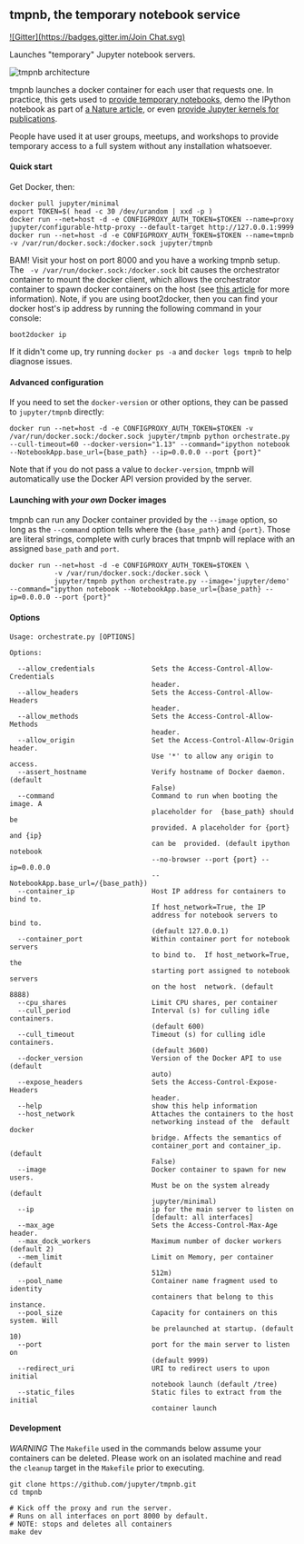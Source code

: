 ## tmpnb, the temporary notebook service

[![Gitter](https://badges.gitter.im/Join Chat.svg)](https://gitter.im/jupyter/tmpnb?utm_source=badge&utm_medium=badge&utm_campaign=pr-badge&utm_content=badge)

Launches "temporary" Jupyter notebook servers.

![tmpnb architecture](https://cloud.githubusercontent.com/assets/836375/5911140/c53e3978-a587-11e4-86a5-695469ef23a5.png)

tmpnb launches a docker container for each user that requests one. In practice, this gets used to [provide temporary notebooks](https://tmpnb.org), demo the IPython notebook as part of [a Nature article](http://www.nature.com/news/interactive-notebooks-sharing-the-code-1.16261), or even [provide Jupyter kernels for publications](http://odewahn.github.io/publishing-workflows-for-jupyter/#1).

People have used it at user groups, meetups, and workshops to provide temporary access to a full system without any installation whatsoever.

#### Quick start

Get Docker, then:

```
docker pull jupyter/minimal
export TOKEN=$( head -c 30 /dev/urandom | xxd -p )
docker run --net=host -d -e CONFIGPROXY_AUTH_TOKEN=$TOKEN --name=proxy jupyter/configurable-http-proxy --default-target http://127.0.0.1:9999
docker run --net=host -d -e CONFIGPROXY_AUTH_TOKEN=$TOKEN --name=tmpnb -v /var/run/docker.sock:/docker.sock jupyter/tmpnb
```

BAM! Visit your host on port 8000 and you have a working tmpnb setup. The ` -v /var/run/docker.sock:/docker.sock` bit causes the orchestrator container to mount the docker client, which allows the orchestrator container to spawn docker containers on the host (see [this article](http://nathanleclaire.com/blog/2014/07/12/10-docker-tips-and-tricks-that-will-make-you-sing-a-whale-song-of-joy/#bind-mount-the-docker-socket-on-docker-run:1765430f0793020845eca6c8326a4e45) for more information).  Note, if you are using boot2docker, then you can find your docker host's ip address by running the following command in your console:

```
boot2docker ip
```

If it didn't come up, try running `docker ps -a` and `docker logs tmpnb` to help diagnose issues.

#### Advanced configuration

If you need to set the `docker-version` or other options, they can be passed to `jupyter/tmpnb` directly:

```
docker run --net=host -d -e CONFIGPROXY_AUTH_TOKEN=$TOKEN -v /var/run/docker.sock:/docker.sock jupyter/tmpnb python orchestrate.py --cull-timeout=60 --docker-version="1.13" --command="ipython notebook --NotebookApp.base_url={base_path} --ip=0.0.0.0 --port {port}"
```

Note that if you do not pass a value to `docker-version`, tmpnb will automatically use the Docker API version provided by the server.

#### Launching with *your own* Docker images

tmpnb can run any Docker container provided by the `--image` option, so long as the `--command` option tells where the `{base_path}` and `{port}`. Those are literal strings, complete with curly braces that tmpnb will replace with an assigned `base_path` and `port`.

```
docker run --net=host -d -e CONFIGPROXY_AUTH_TOKEN=$TOKEN \
           -v /var/run/docker.sock:/docker.sock \
           jupyter/tmpnb python orchestrate.py --image='jupyter/demo' --command="ipython notebook --NotebookApp.base_url={base_path} --ip=0.0.0.0 --port {port}"
```

#### Options

```
Usage: orchestrate.py [OPTIONS]

Options:

  --allow_credentials              Sets the Access-Control-Allow-Credentials
                                   header.
  --allow_headers                  Sets the Access-Control-Allow-Headers
                                   header.
  --allow_methods                  Sets the Access-Control-Allow-Methods
                                   header.
  --allow_origin                   Set the Access-Control-Allow-Origin header.
                                   Use '*' to allow any origin to access.
  --assert_hostname                Verify hostname of Docker daemon. (default
                                   False)
  --command                        Command to run when booting the image. A
                                   placeholder for  {base_path} should be
                                   provided. A placeholder for {port} and {ip}
                                   can be  provided. (default ipython notebook
                                   --no-browser --port {port} --ip=0.0.0.0
                                   --NotebookApp.base_url=/{base_path})
  --container_ip                   Host IP address for containers to bind to.
                                   If host_network=True, the IP
                                   address for notebook servers to bind to.
                                   (default 127.0.0.1)
  --container_port                 Within container port for notebook servers
                                   to bind to.  If host_network=True, the
                                   starting port assigned to notebook servers
                                   on the host  network. (default 8888)
  --cpu_shares                     Limit CPU shares, per container
  --cull_period                    Interval (s) for culling idle containers.
                                   (default 600)
  --cull_timeout                   Timeout (s) for culling idle containers.
                                   (default 3600)
  --docker_version                 Version of the Docker API to use (default
                                   auto)
  --expose_headers                 Sets the Access-Control-Expose-Headers
                                   header.
  --help                           show this help information
  --host_network                   Attaches the containers to the host
                                   networking instead of the  default docker
                                   bridge. Affects the semantics of
                                   container_port and container_ip. (default
                                   False)
  --image                          Docker container to spawn for new users.
                                   Must be on the system already (default
                                   jupyter/minimal)
  --ip                             ip for the main server to listen on
                                   [default: all interfaces]
  --max_age                        Sets the Access-Control-Max-Age header.
  --max_dock_workers               Maximum number of docker workers (default 2)
  --mem_limit                      Limit on Memory, per container (default
                                   512m)
  --pool_name                      Container name fragment used to identity
                                   containers that belong to this instance.
  --pool_size                      Capacity for containers on this system. Will
                                   be prelaunched at startup. (default 10)
  --port                           port for the main server to listen on
                                   (default 9999)
  --redirect_uri                   URI to redirect users to upon initial
                                   notebook launch (default /tree)
  --static_files                   Static files to extract from the initial
                                   container launch
```

#### Development

*WARNING* The `Makefile` used in the commands below assume your
containers can be deleted.  Please work on an isolated machine and read
the `cleanup` target in the `Makefile` prior to executing.

```
git clone https://github.com/jupyter/tmpnb.git
cd tmpnb

# Kick off the proxy and run the server.
# Runs on all interfaces on port 8000 by default.
# NOTE: stops and deletes all containers
make dev
```

